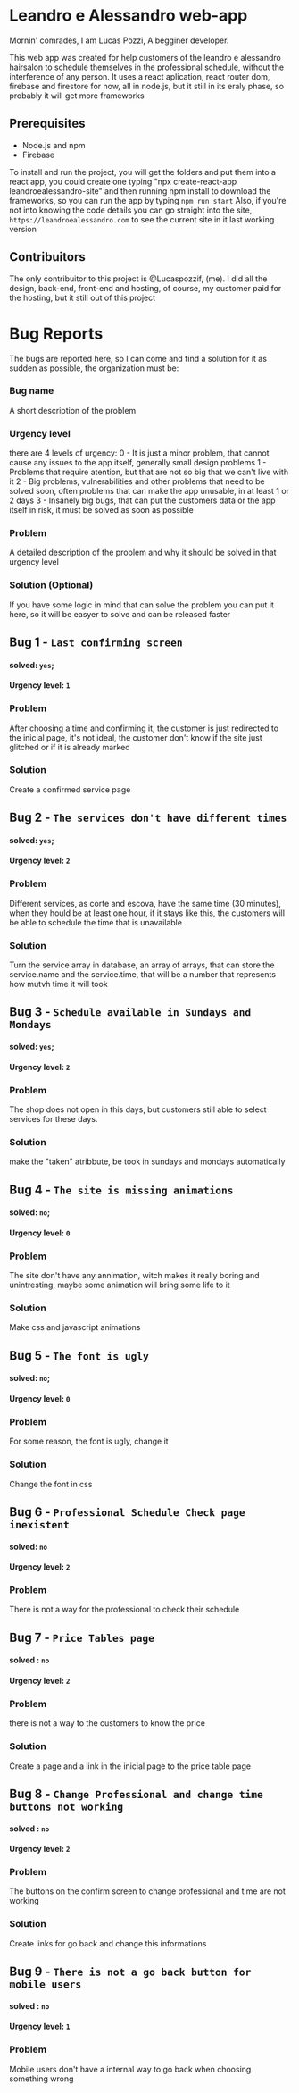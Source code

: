# Leandro e Alessandro web-app
Mornin' comrades, I am Lucas Pozzi,
A begginer developer.

This web app was created for help customers of the leandro e alessandro hairsalon to schedule themselves in the professional schedule, without the interference of any person.
It uses a react aplication, react router dom, firebase and firestore for now, all in node.js, but it still in its eraly phase, so probably it will get more frameworks 

## Prerequisites
- Node.js and npm
- Firebase

To install and run the project, you will get the folders and put them into a react app, you could create one typing "npx create-react-app leandroealessandro-site" and then running npm install to download the frameworks, so you can run the app by typing `npm run start`
Also, if you're not into knowing the code details you can go straight into the site, `https://leandroealessandro.com` to see the current site in it last working version

## Contribuitors
The only contribuitor to this project is @Lucaspozzif, (me).
I did all the design, back-end, front-end and hosting, of course, my customer paid for the hosting, but it still out of this project

# Bug Reports
The bugs are reported here, so I can come and find a solution for it as sudden as possible, 
the organization must be:

### Bug name
A short description of the problem

### Urgency level
there are 4 levels of urgency:
0 - It is just a minor problem, that cannot cause any issues to the app itself, generally small design problems
1 - Problems that require atention, but that are not so big that we can't live with it
2 - Big problems, vulnerabilities and other problems that need to be solved soon, often problems that can make the app unusable, in at least 1 or 2 days
3 - Insanely big bugs, that can put the customers data or the app itself in risk, it must be solved as soon as possible

### Problem
A detailed description of the problem and why it should be solved in that urgency level

### Solution (Optional)
If you have some logic in mind that can solve the problem you can put it here, so it will be easyer to solve and can be released faster

## Bug 1 - `Last confirming screen`
#### solved: `yes`; 
#### Urgency level: `1`
### Problem
After choosing a time and confirming it, the customer is just redirected to the inicial page, it's not ideal, the customer don't know if the site just glitched or if it is already marked
### Solution
Create a confirmed service page

## Bug 2 - `The services don't have different times`
#### solved: `yes`; 
#### Urgency level: `2`
### Problem
Different services, as corte and escova, have the same time (30 minutes), when they hould be at least one hour, if it stays like this, the customers will be able to schedule the time that is unavailable
### Solution
Turn the service array in database, an array of arrays, that can store the service.name and the service.time, that will be a number that represents how mutvh time it will took

## Bug 3 - `Schedule available in Sundays and Mondays`
#### solved: `yes`; 
#### Urgency level: `2`
### Problem
The shop does not open in this days, but customers still able to select services for these days.
### Solution
make the "taken" atribbute, be took in sundays and mondays automatically

## Bug 4 - `The site is missing animations`
#### solved: ``no``; 
#### Urgency level: `0`
### Problem
The site don't have any annimation, witch makes it really boring and unintresting, maybe some animation will bring some life to it
### Solution
Make css and javascript animations

## Bug 5 - `The font is ugly`
#### solved: ``no``; 
#### Urgency level: `0`
### Problem
For some reason, the font is ugly, change it
### Solution
Change the font in css

## Bug 6 - `Professional Schedule Check page inexistent`
#### solved: ``no``
#### Urgency level: `2`
### Problem
There is not a way for the professional to check their schedule

## Bug 7 - `Price Tables page`
#### solved : ``no``
#### Urgency level: `2`
### Problem
there is not a way to the customers to know the price
### Solution
Create a page and a link in the inicial page to the price table page

## Bug 8 - `Change Professional and change time buttons not working`
#### solved : ``no``
#### Urgency level: `2`
### Problem
The buttons on the confirm screen to change professional and time are not working
### Solution
Create links for go back and change this informations

## Bug 9 - `There is not a go back button for mobile users`
#### solved : `no`
#### Urgency level: `1`
### Problem
Mobile users don't have a internal way to go back when choosing something wrong